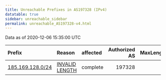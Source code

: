 ```yaml
---
title: Unreachable Prefixes in AS197328 (IPv4)
datatable: true
sidebar: unreachable_sidebar
permalink: unreachable_AS197328-v4.html
---
```


Data as of 2020-12-06 15:35:00 UTC


<div class="datatable-begin"></div>

| Prefix                                                     | Reason                                                                                                      | affected   |   Authorized AS |   MaxLength | Anchor                                         |   unreachable /24s |
|:-----------------------------------------------------------|:------------------------------------------------------------------------------------------------------------|:-----------|----------------:|------------:|:-----------------------------------------------|-------------------:|
| [185.169.128.0/24](https://stat.ripe.net/185.169.128.0/24) | [INVALID LENGTH](https://rpki-validator.ripe.net/announcement-preview?asn=AS197328&prefix=185.169.128.0/24) | complete   |          197328 |          22 | [RIPE](unreachable_RIPE_NCC_RPKI_Root-v4.html) |                  1 |

<div class="datatable-end"></div>